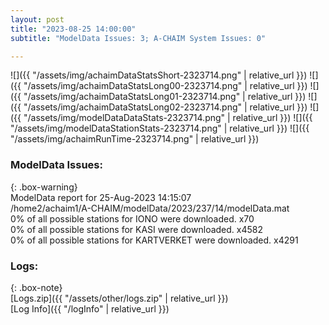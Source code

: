 ```yaml
---
layout: post
title: "2023-08-25 14:00:00"
subtitle: "ModelData Issues: 3; A-CHAIM System Issues: 0"

---
```


![]({{ "/assets/img/achaimDataStatsShort-2323714.png" | relative_url }})
![]({{ "/assets/img/achaimDataStatsLong00-2323714.png" | relative_url }})
![]({{ "/assets/img/achaimDataStatsLong01-2323714.png" | relative_url }})
![]({{ "/assets/img/achaimDataStatsLong02-2323714.png" | relative_url }})
![]({{ "/assets/img/modelDataDataStats-2323714.png" | relative_url }})
![]({{ "/assets/img/modelDataStationStats-2323714.png" | relative_url }})
![]({{ "/assets/img/achaimRunTime-2323714.png" | relative_url }})


### ModelData Issues:  
  
{: .box-warning}  
 ModelData report for 25-Aug-2023 14:15:07   
 /home2/achaim1/A-CHAIM/modelData/2023/237/14/modelData.mat   
 0% of all possible stations for IONO were downloaded. x70   
 0% of all possible stations for KASI were downloaded. x4582   
 0% of all possible stations for KARTVERKET were downloaded. x4291   
  


### Logs:  
  
{: .box-note}  
[Logs.zip]({{ "/assets/other/logs.zip" | relative_url }})  
[Log Info]({{ "/logInfo" | relative_url }})  
